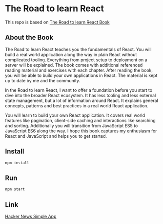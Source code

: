 # The Road to learn React

This repo is based on [The Road to learn React Book](https://leanpub.com/the-road-to-learn-react)

## About the Book

The Road to learn React teaches you the fundamentals of React. You will build a real world application along the way in plain React without complicated tooling. Everything from project setup to deployment on a server will be explained. The book comes with additional referenced reading material and exercises with each chapter. After reading the book, you will be able to build your own applications in React. The material is kept up to date by me and the community.

In the Road to learn React, I want to offer a foundation before you start to dive into the broader React ecosystem. It has less tooling and less external state management, but a lot of information around React. It explains general concepts, patterns and best practices in a real world React application.

You will learn to build your own React application. It covers real world features like pagination, client-side caching and interactions like searching and sorting. Additionally you will transition from JavaScript ES5 to JavaScript ES6 along the way. I hope this book captures my enthusiasm for React and JavaScript and helps you to get started.

## Install

```sh
npm install
```

## Run

```sh
npm start
```

## Link

[Hacker News Simple App](http://di-hacker-news.surge.sh/)
